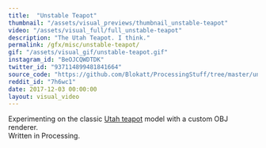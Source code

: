 ```yaml
---
title:  "Unstable Teapot"
thumbnail: "/assets/visual_previews/thumbnail_unstable-teapot"
video: "/assets/visual_full/full_unstable-teapot"
description: "The Utah Teapot. I think."
permalink: /gfx/misc/unstable-teapot/
gif: "/assets/visual_gif/unstable-teapot.gif"
instagram_id: "BeOJCQWDTDK"
twitter_id: "937114899481841664" 
source_code: "https://github.com/Blokatt/ProcessingStuff/tree/master/unstableTeapot" 
reddit_id: "7h6wc1"
date: 2017-12-03 00:00:00
layout: visual_video
---
```

Experimenting on the classic [Utah teapot](https://en.wikipedia.org/wiki/Utah_teapot) model with a custom OBJ renderer.   
Written in Processing.
